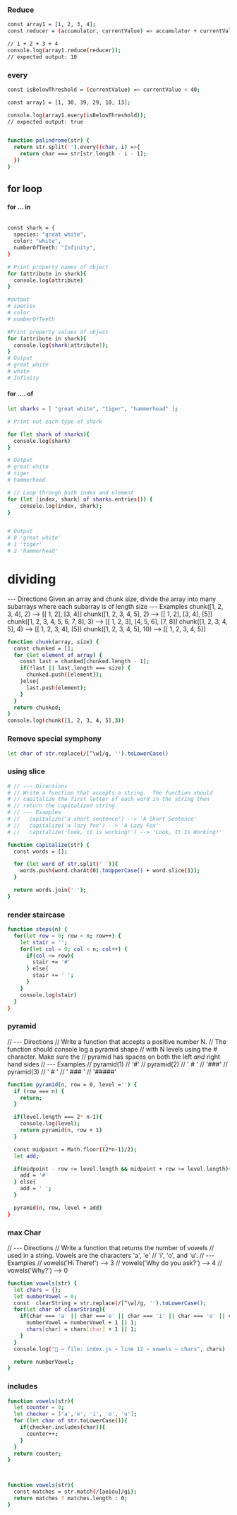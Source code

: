 ### Reduce
```bash
const array1 = [1, 2, 3, 4];
const reducer = (accumulator, currentValue) => accumulator + currentValue;

// 1 + 2 + 3 + 4
console.log(array1.reduce(reducer));
// expected output: 10
```

### every

```bash
const isBelowThreshold = (currentValue) => currentValue < 40;

const array1 = [1, 30, 39, 29, 10, 13];

console.log(array1.every(isBelowThreshold));
// expected output: true


function palindrome(str) {
  return str.split('').every((char, i) =>{
    return char === str[str.length - i - 1];
  })
}
```

## for loop
  #### for ... in
```bash

const shark = {
  species: "great white",
  color: "white",
  numberOfTeeth: "Infinity",
}

# Print property names of object
for (attribute in shark){
  console.log(attribute)
}

#output
# species
# color
# numberOfTeeth

#Print property values of object
for (attribute in shark){
  console.log(shark[attribute]);
}
# Output
# great white
# white
# Infinity
```
  #### for .... of

```bash
let sharks = [ "great white", "tiger", "hammerhead" ];

# Print out each type of shark

for (let shark of sharks){
  console.log(shark)
}

# Output
# great white
# tiger
# hammerhead

# // Loop through both index and element
for (let [index, shark] of sharks.entries()) {
    console.log(index, shark);
}


# Output
# 0 'great white'
# 1 'tiger'
# 2 'hammerhead'
```


# dividing 
--- Directions
Given an array and chunk size, divide the array into many subarrays
where each subarray is of length size
--- Examples
chunk([1, 2, 3, 4], 2) --> [[ 1, 2], [3, 4]]
chunk([1, 2, 3, 4, 5], 2) --> [[ 1, 2], [3, 4], [5]]
chunk([1, 2, 3, 4, 5, 6, 7, 8], 3) --> [[ 1, 2, 3], [4, 5, 6], [7, 8]]
chunk([1, 2, 3, 4, 5], 4) --> [[ 1, 2, 3, 4], [5]]
chunk([1, 2, 3, 4, 5], 10) --> [[ 1, 2, 3, 4, 5]]

```bash
function chunk(array, size) {
  const chunked = [];
  for (let element of array) {
    const last = chunked[chunked.length - 1];
    if(!last || last.length === size) {
      chunked.push([element]);
    }else{
      last.push(element);
    }
  }
  return chunked;
}
console.log(chunk([1, 2, 3, 4, 5],3))
```


### Remove special symphony 
```bash
let char of str.replace(/[^\w]/g, '').toLowerCase()
```


### using slice
```bash
# // --- Directions
# // Write a function that accepts a string.  The function should
# // capitalize the first letter of each word in the string then
# // return the capitalized string.
# // --- Examples
# //   capitalize('a short sentence') --> 'A Short Sentence'
# //   capitalize('a lazy fox') --> 'A Lazy Fox'
# //   capitalize('look, it is working!') --> 'Look, It Is Working!'

function capitalize(str) {
  const words = [];

  for (let word of str.split(' ')){
    words.push(word.charAt(0).toUpperCase() + word.slice(1));
  }

  return words.join(' ');
}
```


### render staircase

<!-- // --- Directions
// Write a function that accepts a positive number N.
// The function should console log a step shape
// with N levels using the # character.  Make sure the
// step has spaces on the right hand side!
// --- Examples
//   steps(2)
//       '# '
//       '##'
//   steps(3)
//       '#  '
//       '## '
//       '###'
//   steps(4)
//       '#   '
//       '##  '
//       '### '
//       '####' -->


```bash
function steps(n) {
  for(let row = 0; row < n; row++) {
    let stair = '';
    for(let col = 0; col < n; col++) {
      if(col <= row){
        stair += '#'
      } else{
        stair += ' ';
      }
    }
    console.log(stair)
  }
}
```
### pyramid
// --- Directions
// Write a function that accepts a positive number N.
// The function should console log a pyramid shape
// with N levels using the # character.  Make sure the
// pyramid has spaces on both the left *and* right hand sides
// --- Examples
//   pyramid(1)
//       '#'
//   pyramid(2)
//       ' # '
//       '###'
//   pyramid(3)
//       '  #  '
//       ' ### '
//       '#####'
```bash
function pyramid(n, row = 0, level ='') {
  if (row === n) {
    return;
  }

  if(level.length === 2* n-1){
    console.log(level);
    return pyramid(n, row + 1)
  }

  const midpoint = Math.floor((2*n-1)/2);
  let add;

  if(midpoint - row <= level.length && midpoint + row >= level.length){
    add = '#'
  } else{
    add = ' ';
  }

  pyramid(n, row, level + add)
}

```



### max Char
// --- Directions
// Write a function that returns the number of vowels
// used in a string.  Vowels are the characters 'a', 'e'
// 'i', 'o', and 'u'.
// --- Examples
//   vowels('Hi There!') --> 3
//   vowels('Why do you ask?') --> 4
//   vowels('Why?') --> 0
```bash
function vowels(str) {
  let chars = {};
  let numberVowel = 0;
  const  clearString = str.replace(/[^\w]/g, '').toLowerCase();
  for(let char of clearString){
    if(char === 'a' || char ==='e' || char === 'i' || char === 'o' || char === 'u'){
      numberVowel = numberVowel + 1 || 1;
      chars[char] = chars[char] + 1 || 1;
    }
  }
  console.log("🚀 ~ file: index.js ~ line 12 ~ vowels ~ chars", chars)

  return numberVowel;
}
```

### includes
```bash
function vowels(str){
  let counter = 0;
  let checker = ['a','e', 'i', 'o', 'u'];
  for (let char of str.toLowerCase()){
    if(checker.includes(char)){
      counter++;
    }
  }
  return counter;
}



function vowels(str){
  const matches = str.match(/[aeiou]/gi);
  return matches ? matches.length : 0;
}

```
